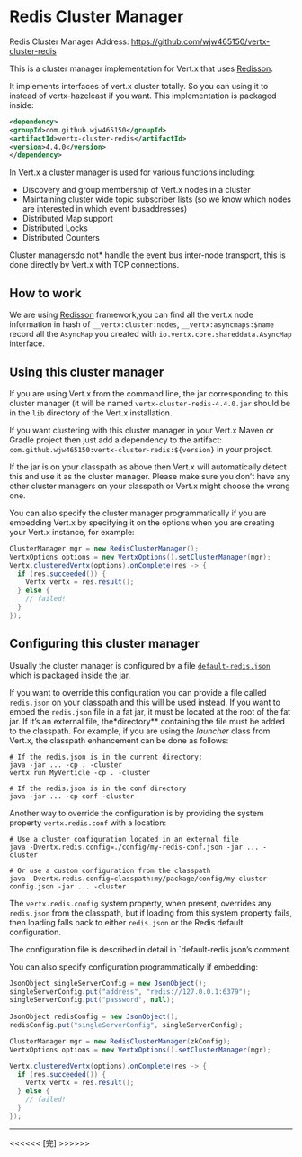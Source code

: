 # Redis Cluster Manager

Redis Cluster Manager Address: https://github.com/wjw465150/vertx-cluster-redis

This is a cluster manager implementation for Vert.x that uses [Redisson](https://github.com/redisson/redisson/).

It implements interfaces of vert.x cluster totally. So you can using it to instead of vertx-hazelcast if you want. This implementation is packaged inside:

```xml
<dependency>
<groupId>com.github.wjw465150</groupId>
<artifactId>vertx-cluster-redis</artifactId>
<version>4.4.0</version>
</dependency>
```

In Vert.x a cluster manager is used for various functions including:

- Discovery and group membership of Vert.x nodes in a cluster
- Maintaining cluster wide topic subscriber lists (so we know which nodes are interested in which event busaddresses)
- Distributed Map support
- Distributed Locks
- Distributed Counters

Cluster managersdo not* handle the event bus inter-node transport, this is done directly by Vert.x with TCP connections.

## How to work

We are using [Redisson](https://github.com/redisson/redisson/) framework,you can find all the vert.x node information in hash of `__vertx:cluster:nodes`, `__vertx:asyncmaps:$name` record all the `AsyncMap` you created with `io.vertx.core.shareddata.AsyncMap` interface.  

## Using this cluster manager

If you are using Vert.x from the command line, the jar corresponding to this cluster manager (it will be named `vertx-cluster-redis-4.4.0.jar`  should be in the `lib` directory of the Vert.x installation.

If you want clustering with this cluster manager in your Vert.x Maven or Gradle project then just add a dependency to the artifact: `com.github.wjw465150:vertx-cluster-redis:${version}` in your project.

If the jar is on your classpath as above then Vert.x will automatically detect this and use it as the cluster manager. Please make sure you don’t have any other cluster managers on your classpath or Vert.x might choose the wrong one.

You can also specify the cluster manager programmatically if you are embedding Vert.x by specifying it on the options when you are creating your Vert.x instance, for example:

```java
ClusterManager mgr = new RedisClusterManager();
VertxOptions options = new VertxOptions().setClusterManager(mgr);
Vertx.clusteredVertx(options).onComplete(res -> {
  if (res.succeeded()) {
    Vertx vertx = res.result();
  } else {
    // failed!
  }
});
```

## Configuring this cluster manager

Usually the cluster manager is configured by a file [`default-redis.json`](https://github.com/wjw465150/vertx-cluster-redis/blob/master/src/main/resources/default-redis.json) which is packaged inside the jar.

If you want to override this configuration you can provide a file called `redis.json` on your classpath and this will be used instead. If you want to embed the `redis.json` file in a fat jar, it must be located at the root of the fat jar. If it’s an external file, the*directory** containing the file must be added to the classpath. For example, if you are using the *launcher* class from Vert.x, the classpath enhancement can be done as follows:

```
# If the redis.json is in the current directory:
java -jar ... -cp . -cluster
vertx run MyVerticle -cp . -cluster

# If the redis.json is in the conf directory
java -jar ... -cp conf -cluster
```

Another way to override the configuration is by providing the system property `vertx.redis.conf` with a location:

```
# Use a cluster configuration located in an external file
java -Dvertx.redis.config=./config/my-redis-conf.json -jar ... -cluster

# Or use a custom configuration from the classpath
java -Dvertx.redis.config=classpath:my/package/config/my-cluster-config.json -jar ... -cluster
```

The `vertx.redis.config` system property, when present, overrides any `redis.json` from the classpath, but if loading from this system property fails, then loading falls back to either `redis.json` or the Redis default configuration.

The configuration file is described in detail in `default-redis.json’s comment.

You can also specify configuration programmatically if embedding:

```java
JsonObject singleServerConfig = new JsonObject();
singleServerConfig.put("address", "redis://127.0.0.1:6379");
singleServerConfig.put("password", null);
    
JsonObject redisConfig = new JsonObject();
redisConfig.put("singleServerConfig", singleServerConfig);

ClusterManager mgr = new RedisClusterManager(zkConfig);
VertxOptions options = new VertxOptions().setClusterManager(mgr);

Vertx.clusteredVertx(options).onComplete(res -> {
  if (res.succeeded()) {
    Vertx vertx = res.result();
  } else {
    // failed!
  }
});
```

------

<<<<<< [完] >>>>>>
